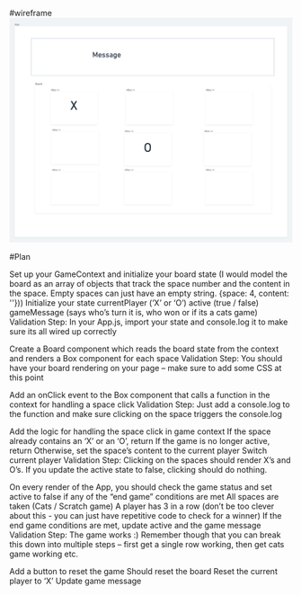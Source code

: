 #wireframe ![](./wireframe.png)

#Plan

Set up your GameContext and initialize your board state (I would model the board as an array of objects that track the space number and the content in the space. Empty spaces can just have an empty string. {space: 4, content: ''}))
Initialize your state
currentPlayer (‘X’ or ‘O’)
active (true / false)
gameMessage (says who’s turn it is, who won or if its a cats game)
Validation Step: In your App.js, import your state and console.log it to make sure its all wired up correctly

Create a Board component which reads the board state from the context and renders a Box component for each space
Validation Step: You should have your board rendering on your page – make sure to add some CSS at this point

Add an onClick event to the Box component that calls a function in the context for handling a space click
Validation Step: Just add a console.log to the function and make sure clicking on the space triggers the console.log

Add the logic for handling the space click in game context
If the space already contains an ‘X’ or an ‘O’, return
If the game is no longer active, return
Otherwise, set the space’s content to the current player
Switch current player
Validation Step: Clicking on the spaces should render X’s and O’s. If you update the active state to false, clicking should do nothing.

On every render of the App, you should check the game status and set active to false if any of the “end game” conditions are met
All spaces are taken (Cats / Scratch game)
A player has 3 in a row (don’t be too clever about this - you can just have repetitive code to check for a winner)
If the end game conditions are met, update active and the game message
Validation Step: The game works :) Remember though that you can break this down into multiple steps – first get a single row working, then get cats game working etc.

Add a button to reset the game
Should reset the board
Reset the current player to ‘X’
Update game message
